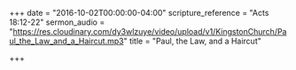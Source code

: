 +++
date = "2016-10-02T00:00:00-04:00"
scripture_reference = "Acts 18:12-22"
sermon_audio = "https://res.cloudinary.com/dy3wlzuye/video/upload/v1/KingstonChurch/Paul_the_Law_and_a_Haircut.mp3"
title = "Paul, the Law, and a Haircut"

+++
